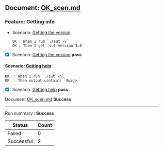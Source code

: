 ## Document: [OK_scen.md](OK_scen.md)  

### Feature: Getting info  
  - Scenario: [Getting the version](OK_scen.md)  
    ~~~
    OK : When I run `./sut -v`  
    OK : Then I get `sut version 1.0`  
    ~~~
  - [X] Scenario: [Getting the version](OK_scen.md) **pass**  

#### Scenario: [Getting help](OK_scen.md)  
    OK  : When I run `./sut -h`  
    OK  : Then output contains `Usage:`  
- [X] Scenario: [Getting help](OK_scen.md) **pass**  

Document [OK_scen.md](OK_scen.md) **Success**
   
---
Run summary : **Success**

| Status     | Count |
|------------|-------|
| Failed     | 0     |
| Successful | 2     |
